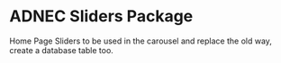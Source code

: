# ADNEC Sliders Package

Home Page Sliders to be used in the carousel and replace the old way, create a database table too.

